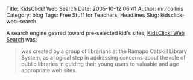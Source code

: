 Title: KidsClick! Web Search
Date: 2005-10-12 06:41
Author: mr.rcollins
Category: blog
Tags: Free Stuff for Teachers, Headlines
Slug: kidsclick-web-search

A search engine geared toward pre-selected kid's sites, [KidsClick! Web
Search][] was:

> was created by a group of librarians at the Ramapo Catskill Library
> System, as a logical step in addressing concerns about the role of
> public libraries in guiding their young users to valuable and age
> appropriate web sites.

  [KidsClick! Web Search]: http://www.kidsclick.org/

